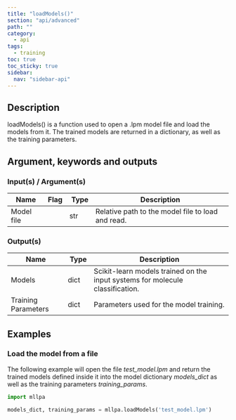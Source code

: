 ```yaml
---
title: "loadModels()"
section: "api/advanced"
path: ""
category:
  - api
tags:
  - training
toc: true
toc_sticky: true
sidebar:
  nav: "sidebar-api"
---
```


## Description

loadModels() is a function used to open a .lpm model file and load the models from it.
The trained models are returned in a dictionary, as well as the training parameters.

## Argument, keywords and outputs

### Input(s) / Argument(s)

| Name | Flag | Type | Description |
|---|---|---|---|
| Model file | | str | Relative path to the model file to load and read. |

### Output(s)

| Name | Type | Description |
|---|---|---|
| Models | dict | Scikit-learn models trained on the input systems for molecule classification. |
| Training Parameters | dict | Parameters used for the model training. |

## Examples

### Load the model from a file

The following example will open the file *test_model.lpm* and return the trained models defined inside
it into the model dictionary *models_dict* as well as the training parameters *training_params*.

```python
import mllpa

models_dict, training_params = mllpa.loadModels('test_model.lpm')
```
